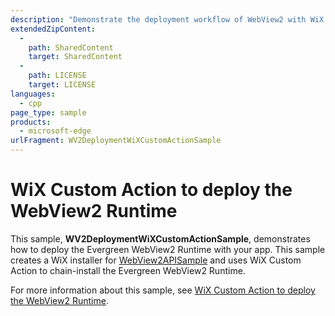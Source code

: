 ```yaml
---
description: "Demonstrate the deployment workflow of WebView2 with WiX Custom Action."
extendedZipContent:
  -
    path: SharedContent
    target: SharedContent
  -
    path: LICENSE
    target: LICENSE
languages:
  - cpp
page_type: sample
products:
  - microsoft-edge
urlFragment: WV2DeploymentWiXCustomActionSample
---
```

# WiX Custom Action to deploy the WebView2 Runtime

<!-- only enough info to differentiate this sample vs the others; what is different about this sample compared to the sibling samples? -->
This sample, **WV2DeploymentWiXCustomActionSample**, demonstrates how to deploy the Evergreen WebView2 Runtime with your app.  This sample creates a WiX installer for [WebView2APISample](../WebView2APISample/README.md) and uses WiX Custom Action to chain-install the Evergreen WebView2 Runtime.

For more information about this sample, see [WiX Custom Action to deploy the WebView2 Runtime](https://docs.microsoft.com/microsoft-edge/webview2/samples/wv2deploymentwixcustomactionsample).
